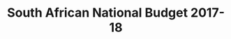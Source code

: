 ---
layout: homepage
title: South African National Budget 2017-18
years:
- [2015-16, /2015-16, link]
- [2016-17, /2016-17, link]
- [2017-18, /2017-18, active]
financial_year: 2017-18
active: home
nested: false
---